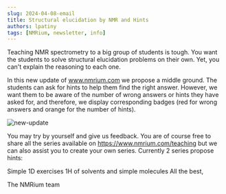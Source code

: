 ```yaml
---
slug: 2024-04-08-email
title: Structural elucidation by NMR and Hints
authors: lpatiny
tags: [NMRium, newsletter, info]
---
```


Teaching NMR spectrometry to a big group of students is tough. You want the students to solve structural elucidation problems on their own. Yet, you can't explain the reasoning to each one.

In this new update of www.nmrium.com we propose a middle ground. The students can ask for hints to help them find the right answer. However, we want them to be aware of the number of wrong answers or hints they have asked for, and therefore, we display corresponding badges (red for wrong answers and orange for the number of hints).

![new-update](/newsletters/2024/april/new-update.png)

You may try by yourself and give us feedback. You are of course free to share all the series available on https://www.nmrium.com/teaching but we can also assist you to create your own series. Currently 2 series propose hints:

Simple 1D exercises
1H of solvents and simple molecules
All the best,

The NMRium team
